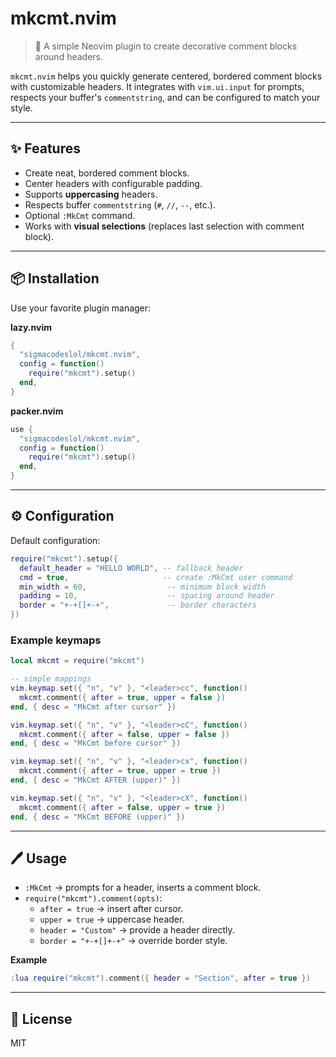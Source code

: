 # mkcmt.nvim

> 📝 A simple Neovim plugin to create decorative comment blocks around headers.

`mkcmt.nvim` helps you quickly generate centered, bordered comment blocks with customizable headers.
It integrates with `vim.ui.input` for prompts, respects your buffer's `commentstring`, and can be configured to match your style.

<!-- --- -->
<!---->
<!-- ## 🎥 Demo -->

---

## ✨ Features

- Create neat, bordered comment blocks.
- Center headers with configurable padding.
- Supports **uppercasing** headers.
- Respects buffer `commentstring` (`#`, `//`, `--`, etc.).
- Optional `:MkCmt` command.
- Works with **visual selections** (replaces last selection with comment block).

---

## 📦 Installation

Use your favorite plugin manager:

**lazy.nvim**

```lua
{
  "sigmacodeslol/mkcmt.nvim",
  config = function()
    require("mkcmt").setup()
  end,
}
```

**packer.nvim**

```lua
use {
  "sigmacodeslol/mkcmt.nvim",
  config = function()
    require("mkcmt").setup()
  end,
}
```

---

## ⚙️ Configuration

Default configuration:

```lua
require("mkcmt").setup({
  default_header = "HELLO WORLD", -- fallback header
  cmd = true,                     -- create :MkCmt user command
  min_width = 60,                  -- minimum block width
  padding = 10,                    -- spacing around header
  border = "+-+[]+-+",             -- border characters
})
```

### Example keymaps

```lua
local mkcmt = require("mkcmt")

-- simple mappings
vim.keymap.set({ "n", "v" }, "<leader>cc", function()
  mkcmt.comment({ after = true, upper = false })
end, { desc = "MkCmt after cursor" })

vim.keymap.set({ "n", "v" }, "<leader>cC", function()
  mkcmt.comment({ after = false, upper = false })
end, { desc = "MkCmt before cursor" })

vim.keymap.set({ "n", "v" }, "<leader>cx", function()
  mkcmt.comment({ after = true, upper = true })
end, { desc = "MkCmt AFTER (upper)" })

vim.keymap.set({ "n", "v" }, "<leader>cX", function()
  mkcmt.comment({ after = false, upper = true })
end, { desc = "MkCmt BEFORE (upper)" })
```

---

## 🖊️ Usage

- `:MkCmt` → prompts for a header, inserts a comment block.
- `require("mkcmt").comment(opts)`:
  - `after = true` → insert after cursor.
  - `upper = true` → uppercase header.
  - `header = "Custom"` → provide a header directly.
  - `border = "+-+[]+-+"` → override border style.

**Example**

```lua
:lua require("mkcmt").comment({ header = "Section", after = true })
```

---

## 📜 License

MIT
